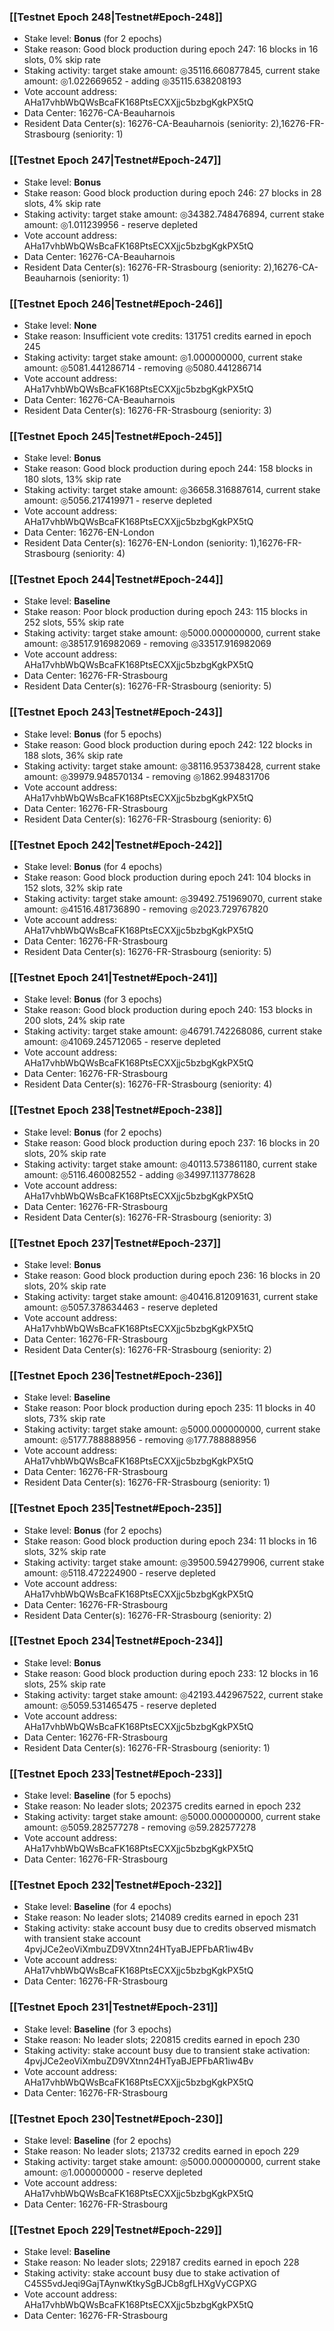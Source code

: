 ### [[Testnet Epoch 248|Testnet#Epoch-248]]
* Stake level: **Bonus** (for 2 epochs)
* Stake reason: Good block production during epoch 247: 16 blocks in 16 slots, 0% skip rate
* Staking activity: target stake amount: ◎35116.660877845, current stake amount: ◎1.022669652 - adding ◎35115.638208193
* Vote account address: AHa17vhbWbQWsBcaFK168PtsECXXjjc5bzbgKgkPX5tQ
* Data Center: 16276-CA-Beauharnois
* Resident Data Center(s): 16276-CA-Beauharnois (seniority: 2),16276-FR-Strasbourg (seniority: 1)
### [[Testnet Epoch 247|Testnet#Epoch-247]]
* Stake level: **Bonus**
* Stake reason: Good block production during epoch 246: 27 blocks in 28 slots, 4% skip rate
* Staking activity: target stake amount: ◎34382.748476894, current stake amount: ◎1.011239956 - reserve depleted
* Vote account address: AHa17vhbWbQWsBcaFK168PtsECXXjjc5bzbgKgkPX5tQ
* Data Center: 16276-CA-Beauharnois
* Resident Data Center(s): 16276-FR-Strasbourg (seniority: 2),16276-CA-Beauharnois (seniority: 1)
### [[Testnet Epoch 246|Testnet#Epoch-246]]
* Stake level: **None**
* Stake reason: Insufficient vote credits: 131751 credits earned in epoch 245
* Staking activity: target stake amount: ◎1.000000000, current stake amount: ◎5081.441286714 - removing ◎5080.441286714
* Vote account address: AHa17vhbWbQWsBcaFK168PtsECXXjjc5bzbgKgkPX5tQ
* Data Center: 16276-CA-Beauharnois
* Resident Data Center(s): 16276-FR-Strasbourg (seniority: 3)
### [[Testnet Epoch 245|Testnet#Epoch-245]]
* Stake level: **Bonus**
* Stake reason: Good block production during epoch 244: 158 blocks in 180 slots, 13% skip rate
* Staking activity: target stake amount: ◎36658.316887614, current stake amount: ◎5056.217419971 - reserve depleted
* Vote account address: AHa17vhbWbQWsBcaFK168PtsECXXjjc5bzbgKgkPX5tQ
* Data Center: 16276-EN-London
* Resident Data Center(s): 16276-EN-London (seniority: 1),16276-FR-Strasbourg (seniority: 4)
### [[Testnet Epoch 244|Testnet#Epoch-244]]
* Stake level: **Baseline**
* Stake reason: Poor block production during epoch 243: 115 blocks in 252 slots, 55% skip rate
* Staking activity: target stake amount: ◎5000.000000000, current stake amount: ◎38517.916982069 - removing ◎33517.916982069
* Vote account address: AHa17vhbWbQWsBcaFK168PtsECXXjjc5bzbgKgkPX5tQ
* Data Center: 16276-FR-Strasbourg
* Resident Data Center(s): 16276-FR-Strasbourg (seniority: 5)
### [[Testnet Epoch 243|Testnet#Epoch-243]]
* Stake level: **Bonus** (for 5 epochs)
* Stake reason: Good block production during epoch 242: 122 blocks in 188 slots, 36% skip rate
* Staking activity: target stake amount: ◎38116.953738428, current stake amount: ◎39979.948570134 - removing ◎1862.994831706
* Vote account address: AHa17vhbWbQWsBcaFK168PtsECXXjjc5bzbgKgkPX5tQ
* Data Center: 16276-FR-Strasbourg
* Resident Data Center(s): 16276-FR-Strasbourg (seniority: 6)
### [[Testnet Epoch 242|Testnet#Epoch-242]]
* Stake level: **Bonus** (for 4 epochs)
* Stake reason: Good block production during epoch 241: 104 blocks in 152 slots, 32% skip rate
* Staking activity: target stake amount: ◎39492.751969070, current stake amount: ◎41516.481736890 - removing ◎2023.729767820
* Vote account address: AHa17vhbWbQWsBcaFK168PtsECXXjjc5bzbgKgkPX5tQ
* Data Center: 16276-FR-Strasbourg
* Resident Data Center(s): 16276-FR-Strasbourg (seniority: 5)
### [[Testnet Epoch 241|Testnet#Epoch-241]]
* Stake level: **Bonus** (for 3 epochs)
* Stake reason: Good block production during epoch 240: 153 blocks in 200 slots, 24% skip rate
* Staking activity: target stake amount: ◎46791.742268086, current stake amount: ◎41069.245712065 - reserve depleted
* Vote account address: AHa17vhbWbQWsBcaFK168PtsECXXjjc5bzbgKgkPX5tQ
* Data Center: 16276-FR-Strasbourg
* Resident Data Center(s): 16276-FR-Strasbourg (seniority: 4)
### [[Testnet Epoch 238|Testnet#Epoch-238]]
* Stake level: **Bonus** (for 2 epochs)
* Stake reason: Good block production during epoch 237: 16 blocks in 20 slots, 20% skip rate
* Staking activity: target stake amount: ◎40113.573861180, current stake amount: ◎5116.460082552 - adding ◎34997.113778628
* Vote account address: AHa17vhbWbQWsBcaFK168PtsECXXjjc5bzbgKgkPX5tQ
* Data Center: 16276-FR-Strasbourg
* Resident Data Center(s): 16276-FR-Strasbourg (seniority: 3)
### [[Testnet Epoch 237|Testnet#Epoch-237]]
* Stake level: **Bonus**
* Stake reason: Good block production during epoch 236: 16 blocks in 20 slots, 20% skip rate
* Staking activity: target stake amount: ◎40416.812091631, current stake amount: ◎5057.378634463 - reserve depleted
* Vote account address: AHa17vhbWbQWsBcaFK168PtsECXXjjc5bzbgKgkPX5tQ
* Data Center: 16276-FR-Strasbourg
* Resident Data Center(s): 16276-FR-Strasbourg (seniority: 2)
### [[Testnet Epoch 236|Testnet#Epoch-236]]
* Stake level: **Baseline**
* Stake reason: Poor block production during epoch 235: 11 blocks in 40 slots, 73% skip rate
* Staking activity: target stake amount: ◎5000.000000000, current stake amount: ◎5177.788888956 - removing ◎177.788888956
* Vote account address: AHa17vhbWbQWsBcaFK168PtsECXXjjc5bzbgKgkPX5tQ
* Data Center: 16276-FR-Strasbourg
* Resident Data Center(s): 16276-FR-Strasbourg (seniority: 1)
### [[Testnet Epoch 235|Testnet#Epoch-235]]
* Stake level: **Bonus** (for 2 epochs)
* Stake reason: Good block production during epoch 234: 11 blocks in 16 slots, 32% skip rate
* Staking activity: target stake amount: ◎39500.594279906, current stake amount: ◎5118.472224900 - reserve depleted
* Vote account address: AHa17vhbWbQWsBcaFK168PtsECXXjjc5bzbgKgkPX5tQ
* Data Center: 16276-FR-Strasbourg
* Resident Data Center(s): 16276-FR-Strasbourg (seniority: 2)
### [[Testnet Epoch 234|Testnet#Epoch-234]]
* Stake level: **Bonus**
* Stake reason: Good block production during epoch 233: 12 blocks in 16 slots, 25% skip rate
* Staking activity: target stake amount: ◎42193.442967522, current stake amount: ◎5059.531465475 - reserve depleted
* Vote account address: AHa17vhbWbQWsBcaFK168PtsECXXjjc5bzbgKgkPX5tQ
* Data Center: 16276-FR-Strasbourg
* Resident Data Center(s): 16276-FR-Strasbourg (seniority: 1)
### [[Testnet Epoch 233|Testnet#Epoch-233]]
* Stake level: **Baseline** (for 5 epochs)
* Stake reason: No leader slots; 202375 credits earned in epoch 232
* Staking activity: target stake amount: ◎5000.000000000, current stake amount: ◎5059.282577278 - removing ◎59.282577278
* Vote account address: AHa17vhbWbQWsBcaFK168PtsECXXjjc5bzbgKgkPX5tQ
* Data Center: 16276-FR-Strasbourg
### [[Testnet Epoch 232|Testnet#Epoch-232]]
* Stake level: **Baseline** (for 4 epochs)
* Stake reason: No leader slots; 214089 credits earned in epoch 231
* Staking activity: stake account busy due to credits observed mismatch with transient stake account 4pvjJCe2eoViXmbuZD9VXtnn24HTyaBJEPFbAR1iw4Bv
* Vote account address: AHa17vhbWbQWsBcaFK168PtsECXXjjc5bzbgKgkPX5tQ
* Data Center: 16276-FR-Strasbourg
### [[Testnet Epoch 231|Testnet#Epoch-231]]
* Stake level: **Baseline** (for 3 epochs)
* Stake reason: No leader slots; 220815 credits earned in epoch 230
* Staking activity: stake account busy due to transient stake activation: 4pvjJCe2eoViXmbuZD9VXtnn24HTyaBJEPFbAR1iw4Bv
* Vote account address: AHa17vhbWbQWsBcaFK168PtsECXXjjc5bzbgKgkPX5tQ
* Data Center: 16276-FR-Strasbourg
### [[Testnet Epoch 230|Testnet#Epoch-230]]
* Stake level: **Baseline** (for 2 epochs)
* Stake reason: No leader slots; 213732 credits earned in epoch 229
* Staking activity: target stake amount: ◎5000.000000000, current stake amount: ◎1.000000000 - reserve depleted
* Vote account address: AHa17vhbWbQWsBcaFK168PtsECXXjjc5bzbgKgkPX5tQ
* Data Center: 16276-FR-Strasbourg
### [[Testnet Epoch 229|Testnet#Epoch-229]]
* Stake level: **Baseline**
* Stake reason: No leader slots; 229187 credits earned in epoch 228
* Staking activity: stake account busy due to stake activation of C45S5vdJeqi9GajTAynwKtkySgBJCb8gfLHXgVyCGPXG
* Vote account address: AHa17vhbWbQWsBcaFK168PtsECXXjjc5bzbgKgkPX5tQ
* Data Center: 16276-FR-Strasbourg